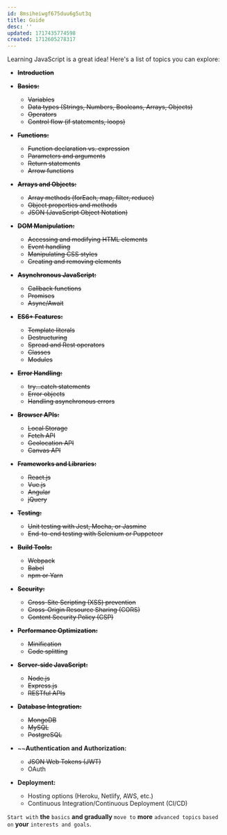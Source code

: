```yaml
---
id: 8msiheiwgf675duu6g5ut3q
title: Guide
desc: ''
updated: 1717435774598
created: 1712605278317
---
```


Learning JavaScript is a great idea! Here's a list of topics you can explore:

- ~~**Introduction**~~

- ~~**Basics:**~~
   - ~~Variables~~
   - ~~Data types (Strings, Numbers, Booleans, Arrays, Objects)~~
   - ~~Operators~~
   - ~~Control flow (if statements, loops)~~

- ~~**Functions:**~~
   - ~~Function declaration vs. expression~~
   - ~~Parameters and arguments~~
   - ~~Return statements~~
   - ~~Arrow functions~~

- ~~**Arrays and Objects:**~~
   - ~~Array methods (forEach, map, filter, reduce)~~
   - ~~Object properties and methods~~
   - ~~JSON (JavaScript Object Notation)~~

- ~~**DOM Manipulation:**~~
   - ~~Accessing and modifying HTML elements~~
   - ~~Event handling~~
   - ~~Manipulating CSS styles~~
   - ~~Creating and removing elements~~

- ~~**Asynchronous JavaScript:**~~
   - ~~Callback functions~~
   - ~~Promises~~
   - ~~Async/Await~~

- ~~**ES6+ Features:**~~
   - ~~Template literals~~
   - ~~Destructuring~~
   - ~~Spread and Rest operators~~
   - ~~Classes~~
   - ~~Modules~~

- ~~**Error Handling:**~~
   - ~~try...catch statements~~
   - ~~Error objects~~
   - ~~Handling asynchronous errors~~

- ~~**Browser APIs:**~~
   - ~~Local Storage~~
   - ~~Fetch API~~
   - ~~Geolocation API~~
   - ~~Canvas API~~

- ~~**Frameworks and Libraries:**~~
   - ~~React.js~~
   - ~~Vue.js~~
   - ~~Angular~~
   - ~~jQuery~~

- ~~**Testing:**~~
   - ~~Unit testing with Jest, Mocha, or Jasmine~~
   - ~~End-to-end testing with Selenium or Puppeteer~~

- ~~**Build Tools:**~~
    - ~~Webpack~~
    - ~~Babel~~
    - ~~npm or Yarn~~

- ~~**Security:**~~
    - ~~Cross-Site Scripting (XSS) prevention~~
    - ~~Cross-Origin Resource Sharing (CORS)~~
    - ~~Content Security Policy (CSP)~~

- ~~**Performance Optimization:**~~
    - ~~Minification~~
    - ~~Code splitting~~

- ~~**Server-side JavaScript:**~~
    - ~~Node.js~~
    - ~~Express.js~~
    - ~~RESTful APIs~~

- ~~**Database Integration:**~~
    - ~~MongoDB~~
    - ~~MySQL~~
    - ~~PostgreSQL~~

- ~~**Authentication and Authorization:**
    - ~~JSON Web Tokens (JWT)~~
    - OAuth

- **Deployment:**
    - Hosting options (Heroku, Netlify, AWS, etc.)
    - Continuous Integration/Continuous Deployment (CI/CD)

`Start with` **the** `basics` **and gradually** `move to` **more** `advanced topics` `based on` **your** `interests and goals`.